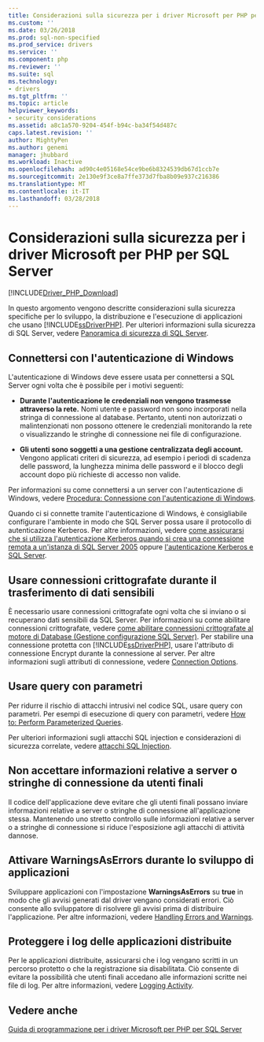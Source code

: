 ```yaml
---
title: Considerazioni sulla sicurezza per i driver Microsoft per PHP per SQL Server | Documenti Microsoft
ms.custom: ''
ms.date: 03/26/2018
ms.prod: sql-non-specified
ms.prod_service: drivers
ms.service: ''
ms.component: php
ms.reviewer: ''
ms.suite: sql
ms.technology:
- drivers
ms.tgt_pltfrm: ''
ms.topic: article
helpviewer_keywords:
- security considerations
ms.assetid: a8c1a570-9204-454f-b94c-ba34f54d487c
caps.latest.revision: ''
author: MightyPen
ms.author: genemi
manager: jhubbard
ms.workload: Inactive
ms.openlocfilehash: ad90c4e05168e54ce9be6b8324539db67d1ccb7e
ms.sourcegitcommit: 2e130e9f3ce8a7ffe373d7fba8b09e937c216386
ms.translationtype: MT
ms.contentlocale: it-IT
ms.lasthandoff: 03/28/2018
---
```

# <a name="security-considerations-for-the-microsoft-drivers-for-php-for-sql-server"></a>Considerazioni sulla sicurezza per i driver Microsoft per PHP per SQL Server
[!INCLUDE[Driver_PHP_Download](../../includes/driver_php_download.md)]

In questo argomento vengono descritte considerazioni sulla sicurezza specifiche per lo sviluppo, la distribuzione e l'esecuzione di applicazioni che usano [!INCLUDE[ssDriverPHP](../../includes/ssdriverphp_md.md)]. Per ulteriori informazioni sulla sicurezza di SQL Server, vedere [Panoramica di sicurezza di SQL Server](https://docs.microsoft.com/dotnet/framework/data/adonet/sql/overview-of-sql-server-security).  
  
## <a name="connect-using-windows-authentication"></a>Connettersi con l'autenticazione di Windows  
L'autenticazione di Windows deve essere usata per connettersi a SQL Server ogni volta che è possibile per i motivi seguenti:  
  
-   **Durante l'autenticazione le credenziali non vengono trasmesse attraverso la rete.** Nomi utente e password non sono incorporati nella stringa di connessione al database. Pertanto, utenti non autorizzati o malintenzionati non possono ottenere le credenziali monitorando la rete o visualizzando le stringhe di connessione nei file di configurazione.  
  
-   **Gli utenti sono soggetti a una gestione centralizzata degli account.** Vengono applicati criteri di sicurezza, ad esempio i periodi di scadenza delle password, la lunghezza minima delle password e il blocco degli account dopo più richieste di accesso non valide.  
  
Per informazioni su come connettersi a un server con l'autenticazione di Windows, vedere [Procedura: Connessione con l'autenticazione di Windows](../../connect/php/how-to-connect-using-windows-authentication.md).  
  
Quando ci si connette tramite l'autenticazione di Windows, è consigliabile configurare l'ambiente in modo che SQL Server possa usare il protocollo di autenticazione Kerberos. Per altre informazioni, vedere [come assicurarsi che si utilizza l'autenticazione Kerberos quando si crea una connessione remota a un'istanza di SQL Server 2005](https://support.microsoft.com/en-ca/help/909801/how-to-make-sure-that-you-are-using-kerberos-authentication-when-you-c) oppure [l'autenticazione Kerberos e SQL Server](https://msdn.microsoft.com/library/cc280744.aspx).  
  
## <a name="use-encrypted-connections-when-transferring-sensitive-data"></a>Usare connessioni crittografate durante il trasferimento di dati sensibili  
È necessario usare connessioni crittografate ogni volta che si inviano o si recuperano dati sensibili da SQL Server. Per informazioni su come abilitare connessioni crittografate, vedere [come abilitare connessioni crittografate al motore di Database (Gestione configurazione SQL Server)](../../database-engine/configure-windows/enable-encrypted-connections-to-the-database-engine.md). Per stabilire una connessione protetta con [!INCLUDE[ssDriverPHP](../../includes/ssdriverphp_md.md)], usare l'attributo di connessione Encrypt durante la connessione al server. Per altre informazioni sugli attributi di connessione, vedere [Connection Options](../../connect/php/connection-options.md).  
  
## <a name="use-parameterized-queries"></a>Usare query con parametri  
Per ridurre il rischio di attacchi intrusivi nel codice SQL, usare query con parametri. Per esempi di esecuzione di query con parametri, vedere [How to: Perform Parameterized Queries](../../connect/php/how-to-perform-parameterized-queries.md).  
  
Per ulteriori informazioni sugli attacchi SQL injection e considerazioni di sicurezza correlate, vedere [attacchi SQL Injection](https://msdn.microsoft.com/library/ms161953.aspx).  
  
## <a name="do-not-accept-server-or-connection-string-information-from-end-users"></a>Non accettare informazioni relative a server o stringhe di connessione da utenti finali  
Il codice dell'applicazione deve evitare che gli utenti finali possano inviare informazioni relative a server o stringhe di connessione all'applicazione stessa. Mantenendo uno stretto controllo sulle informazioni relative a server o a stringhe di connessione si riduce l'esposizione agli attacchi di attività dannose.  
  
## <a name="turn-warningsaserrors-on-during-application-development"></a>Attivare WarningsAsErrors durante lo sviluppo di applicazioni  
Sviluppare applicazioni con l'impostazione **WarningsAsErrors** su **true** in modo che gli avvisi generati dal driver vengano considerati errori. Ciò consente allo sviluppatore di risolvere gli avvisi prima di distribuire l'applicazione. Per altre informazioni, vedere [Handling Errors and Warnings](../../connect/php/handling-errors-and-warnings.md).  
  
## <a name="secure-logs-for-deployed-application"></a>Proteggere i log delle applicazioni distribuite  
Per le applicazioni distribuite, assicurarsi che i log vengano scritti in un percorso protetto o che la registrazione sia disabilitata. Ciò consente di evitare la possibilità che utenti finali accedano alle informazioni scritte nei file di log. Per altre informazioni, vedere [Logging Activity](../../connect/php/logging-activity.md).  
  
## <a name="see-also"></a>Vedere anche  
[Guida di programmazione per i driver Microsoft per PHP per SQL Server](../../connect/php/programming-guide-for-php-sql-driver.md)
  
